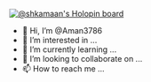[![@shkamaan's Holopin board](https://holopin.me/shkamaan)](https://holopin.io/@shkamaan)

- 👋 Hi, I’m @Aman3786
- 👀 I’m interested in ...
- 🌱 I’m currently learning ...
- 💞️ I’m looking to collaborate on ...
- 📫 How to reach me ...

<!---
Aman3786/Aman3786 is a ✨ special ✨ repository because its `README.md` (this file) appears on your GitHub profile.
You can click the Preview link to take a look at your changes.
--->
